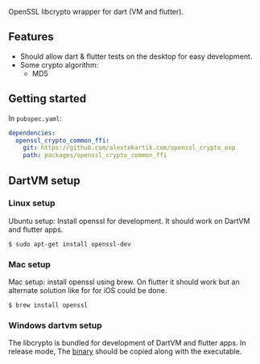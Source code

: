 OpenSSL libcrypto wrapper for dart (VM and flutter).

## Features

- Should allow dart & flutter tests on the desktop for easy development.
- Some crypto algorithm:
  - MD5

## Getting started

In `pubspec.yaml`:
```yaml
dependencies:
  openssl_crypto_common_ffi:
    git: https://github.com/alextekartik.com/openssl_crypto_exp
    path: packages/openssl_crypto_common_ffi
```


## DartVM setup

### Linux setup

Ubuntu setup: Install openssl for development. It should work on DartVM and flutter apps.

```shell
$ sudo apt-get install openssl-dev
```

### Mac setup

Mac setup: install openssl using brew. On flutter it should work but an alternate solution like for for iOS could be
done.

```shell
$ brew install openssl
```

### Windows dartvm setup

The libcrypto is bundled for development of DartVM and flutter apps. In release mode,
The  [binary](packages/openssl_crypto_common_ffi/lib/src/platform/windows/libcrypto-1_1-x64.dll) should be copied along
with the executable.


